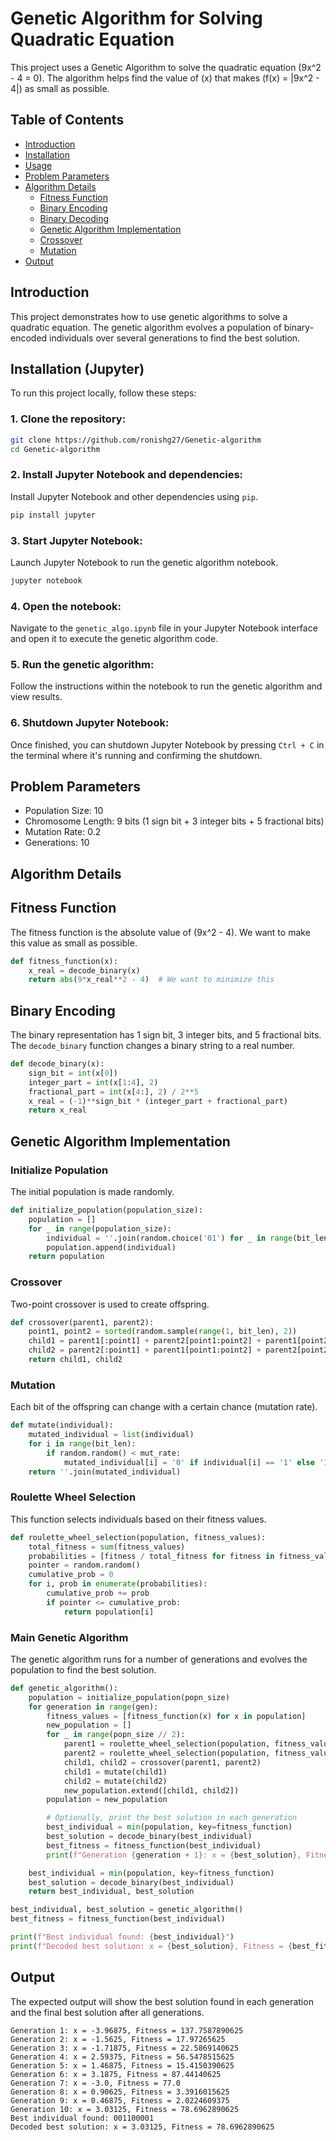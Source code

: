 # Genetic Algorithm for Solving Quadratic Equation

This project uses a Genetic Algorithm to solve the quadratic equation \(9x^2 - 4 = 0\). The algorithm helps find the value of \(x\) that makes \(f(x) = |9x^2 - 4|\) as small as possible.

## Table of Contents
- [Introduction](#introduction)
- [Installation](#installation)
- [Usage](#usage)
- [Problem Parameters](#Problem-Parameters)
- [Algorithm Details](#algorithm-details)
  - [Fitness Function](#fitness-function)
  - [Binary Encoding](#binary-encoding)
  - [Binary Decoding](#binary-decoding)
  - [Genetic Algorithm Implementation](#genetic_algorithm_implementation)
  - [Crossover](#crossover)
  - [Mutation](#mutation)
- [Output](#output)

## Introduction

This project demonstrates how to use genetic algorithms to solve a quadratic equation. The genetic algorithm evolves a population of binary-encoded individuals over several generations to find the best solution.

## Installation (Jupyter)

To run this project locally, follow these steps:

### 1. Clone the repository:

   ```bash
   git clone https://github.com/ronishg27/Genetic-algorithm
   cd Genetic-algorithm
   ```


### 2. Install Jupyter Notebook and dependencies:

   Install Jupyter Notebook and other dependencies using `pip`.

   ```bash
   pip install jupyter
   ```


### 3. Start Jupyter Notebook:

   Launch Jupyter Notebook to run the genetic algorithm notebook.

   ```bash
   jupyter notebook
   ```

### 4. Open the notebook:

   Navigate to the `genetic_algo.ipynb` file in your Jupyter Notebook interface and open it to execute the genetic algorithm code.

### 5. Run the genetic algorithm:

   Follow the instructions within the notebook to run the genetic algorithm and view results.

### 6. Shutdown Jupyter Notebook:

   Once finished, you can shutdown Jupyter Notebook by pressing `Ctrl + C` in the terminal where it's running and confirming the shutdown.


## Problem Parameters

- Population Size: 10
- Chromosome Length: 9 bits (1 sign bit + 3 integer bits + 5 fractional bits)
- Mutation Rate: 0.2
- Generations: 10

## Algorithm Details

## Fitness Function

The fitness function is the absolute value of \(9x^2 - 4\). We want to make this value as small as possible.

```python
def fitness_function(x):
    x_real = decode_binary(x)
    return abs(9*x_real**2 - 4)  # We want to minimize this
```

## Binary Encoding

The binary representation has 1 sign bit, 3 integer bits, and 5 fractional bits. The `decode_binary` function changes a binary string to a real number.

```python
def decode_binary(x):
    sign_bit = int(x[0])
    integer_part = int(x[1:4], 2)
    fractional_part = int(x[4:], 2) / 2**5
    x_real = (-1)**sign_bit * (integer_part + fractional_part)
    return x_real
```

## Genetic Algorithm Implementation

### Initialize Population

The initial population is made randomly.

```python
def initialize_population(population_size):
    population = []
    for _ in range(population_size):
        individual = ''.join(random.choice('01') for _ in range(bit_len))
        population.append(individual)
    return population
```

### Crossover

Two-point crossover is used to create offspring.

```python
def crossover(parent1, parent2):
    point1, point2 = sorted(random.sample(range(1, bit_len), 2))
    child1 = parent1[:point1] + parent2[point1:point2] + parent1[point2:]
    child2 = parent2[:point1] + parent1[point1:point2] + parent2[point2:]
    return child1, child2
```

### Mutation

Each bit of the offspring can change with a certain chance (mutation rate).

```python
def mutate(individual):
    mutated_individual = list(individual)
    for i in range(bit_len):
        if random.random() < mut_rate:
            mutated_individual[i] = '0' if individual[i] == '1' else '1'
    return ''.join(mutated_individual)
```

### Roulette Wheel Selection

This function selects individuals based on their fitness values.

```python
def roulette_wheel_selection(population, fitness_values):
    total_fitness = sum(fitness_values)
    probabilities = [fitness / total_fitness for fitness in fitness_values]
    pointer = random.random()
    cumulative_prob = 0
    for i, prob in enumerate(probabilities):
        cumulative_prob += prob
        if pointer <= cumulative_prob:
            return population[i]
```

### Main Genetic Algorithm

The genetic algorithm runs for a number of generations and evolves the population to find the best solution.

```python
def genetic_algorithm():
    population = initialize_population(popn_size)
    for generation in range(gen):
        fitness_values = [fitness_function(x) for x in population]
        new_population = []
        for _ in range(popn_size // 2):
            parent1 = roulette_wheel_selection(population, fitness_values)
            parent2 = roulette_wheel_selection(population, fitness_values)
            child1, child2 = crossover(parent1, parent2)
            child1 = mutate(child1)
            child2 = mutate(child2)
            new_population.extend([child1, child2])
        population = new_population

        # Optionally, print the best solution in each generation
        best_individual = min(population, key=fitness_function)
        best_solution = decode_binary(best_individual)
        best_fitness = fitness_function(best_individual)
        print(f"Generation {generation + 1}: x = {best_solution}, Fitness = {best_fitness}")

    best_individual = min(population, key=fitness_function)
    best_solution = decode_binary(best_individual)
    return best_individual, best_solution

best_individual, best_solution = genetic_algorithm()
best_fitness = fitness_function(best_individual)

print(f"Best individual found: {best_individual}")
print(f"Decoded best solution: x = {best_solution}, Fitness = {best_fitness}")
```

## Output

The expected output will show the best solution found in each generation and the final best solution after all generations.

```
Generation 1: x = -3.96875, Fitness = 137.7587890625
Generation 2: x = -1.5625, Fitness = 17.97265625
Generation 3: x = -1.71875, Fitness = 22.5869140625
Generation 4: x = 2.59375, Fitness = 56.5478515625
Generation 5: x = 1.46875, Fitness = 15.4150390625
Generation 6: x = 3.1875, Fitness = 87.44140625
Generation 7: x = -3.0, Fitness = 77.0
Generation 8: x = 0.90625, Fitness = 3.3916015625
Generation 9: x = 0.46875, Fitness = 2.0224609375
Generation 10: x = 3.03125, Fitness = 78.6962890625
Best individual found: 001100001
Decoded best solution: x = 3.03125, Fitness = 78.6962890625
```
